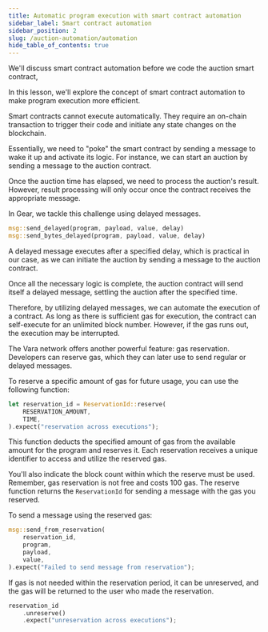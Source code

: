 ```yaml
---
title: Automatic program execution with smart contract automation
sidebar_label: Smart contract automation
sidebar_position: 2
slug: /auction-automation/automation
hide_table_of_contents: true
---
```


We'll discuss smart contract automation before we code the auction smart contract,

In this lesson, we'll explore the concept of smart contract automation to make program execution more efficient.

Smart contracts cannot execute automatically. They require an on-chain transaction to trigger their code and initiate any state changes on the blockchain.

Essentially, we need to "poke" the smart contract by sending a message to wake it up and activate its logic. For instance, we can start an auction by sending a message to the auction contract.

Once the auction time has elapsed, we need to process the auction's result. However, result processing will only occur once the contract receives the appropriate message.

In Gear, we tackle this challenge using delayed messages.

```rust
msg::send_delayed(program, payload, value, delay)
msg::send_bytes_delayed(program, payload, value, delay)
```

A delayed message executes after a specified delay, which is practical in our case, as we can initiate the auction by sending a message to the auction contract.

Once all the necessary logic is complete, the auction contract will send itself a delayed message, settling the auction after the specified time.

Therefore, by utilizing delayed messages, we can automate the execution of a contract. As long as there is sufficient gas for execution, the contract can self-execute for an unlimited block number. However, if the gas runs out, the execution may be interrupted.

The Vara network offers another powerful feature: gas reservation. Developers can reserve gas, which they can later use to send regular or delayed messages.

To reserve a specific amount of gas for future usage, you can use the following function:

```rust
let reservation_id = ReservationId::reserve(
    RESERVATION_AMOUNT,
    TIME,
).expect("reservation across executions");
```

This function deducts the specified amount of gas from the available amount for the program and reserves it. Each reservation receives a unique identifier to access and utilize the reserved gas.

You'll also indicate the block count within which the reserve must be used. Remember, gas reservation is not free and costs 100 gas. The reserve function returns the `ReservationId` for sending a message with the gas you reserved.

To send a message using the reserved gas:

```rust
msg::send_from_reservation(
    reservation_id,
    program,
    payload,
    value,
).expect("Failed to send message from reservation");
```

If gas is not needed within the reservation period, it can be unreserved, and the gas will be returned to the user who made the reservation.

```rust
reservation_id
    .unreserve()
    .expect("unreservation across executions");
```
